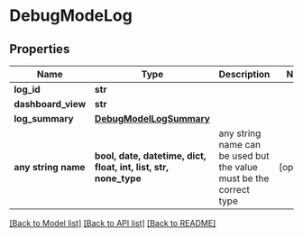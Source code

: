 # DebugModeLog


## Properties
Name | Type | Description | Notes
------------ | ------------- | ------------- | -------------
**log_id** | **str** |  | 
**dashboard_view** | **str** |  | 
**log_summary** | [**DebugModelLogSummary**](DebugModelLogSummary.md) |  | 
**any string name** | **bool, date, datetime, dict, float, int, list, str, none_type** | any string name can be used but the value must be the correct type | [optional]

[[Back to Model list]](../README.md#documentation-for-models) [[Back to API list]](../README.md#documentation-for-api-endpoints) [[Back to README]](../README.md)


